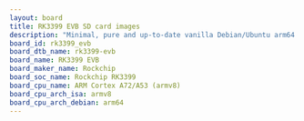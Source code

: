 ```yaml
---
layout: board
title: RK3399 EVB SD card images
description: "Minimal, pure and up-to-date vanilla Debian/Ubuntu arm64 SD card images for RK3399 EVB by Rockchip, SoC: Rockchip RK3399, CPU ISA: armv8"
board_id: rk3399_evb
board_dtb_name: rk3399-evb
board_name: RK3399 EVB
board_maker_name: Rockchip
board_soc_name: Rockchip RK3399
board_cpu_name: ARM Cortex A72/A53 (armv8)
board_cpu_arch_isa: armv8
board_cpu_arch_debian: arm64
---
```

